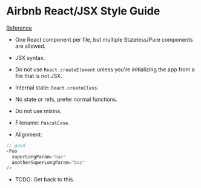 # Airbnb React/JSX Style Guide
[Reference](https://github.com/airbnb/javascript/tree/master/react)

- One React component per file, but multiple Stateless/Pure components are allowed.
- JSX syntax.
- Do not use `React.createElement` unless you're initializing the app from a file that is not JSX.

- Internal state: `React.createClass`.
- No state or refs, prefer normal functions.
- Do not use mixins.
- Filename: `PascalCase`.
- Alignment:

``` js
// good
<Foo
  superLongParam="bar"
  anotherSuperLongParam="baz"
/>
```

- TODO: Get back to this.
